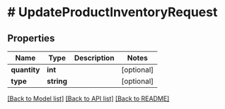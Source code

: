 # # UpdateProductInventoryRequest

## Properties

Name | Type | Description | Notes
------------ | ------------- | ------------- | -------------
**quantity** | **int** |  | [optional]
**type** | **string** |  | [optional]

[[Back to Model list]](../../README.md#models) [[Back to API list]](../../README.md#endpoints) [[Back to README]](../../README.md)
